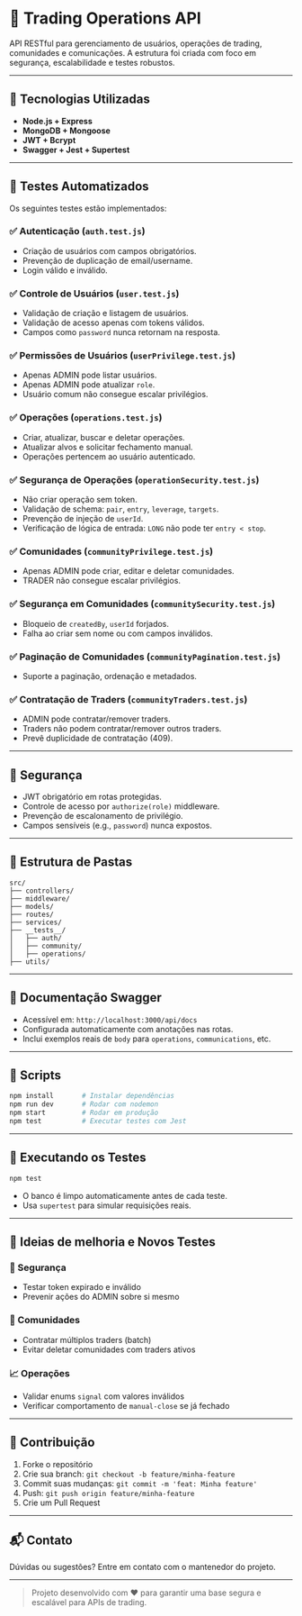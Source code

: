 # 🧠 Trading Operations API

API RESTful para gerenciamento de usuários, operações de trading, comunidades e comunicações. A estrutura foi criada com foco em segurança, escalabilidade e testes robustos.

---

## 🚀 Tecnologias Utilizadas

- **Node.js + Express**
- **MongoDB + Mongoose**
- **JWT + Bcrypt**
- **Swagger + Jest + Supertest**

---

## 🧪 Testes Automatizados

Os seguintes testes estão implementados:

### ✅ Autenticação (`auth.test.js`)
- Criação de usuários com campos obrigatórios.
- Prevenção de duplicação de email/username.
- Login válido e inválido.

### ✅ Controle de Usuários (`user.test.js`)
- Validação de criação e listagem de usuários.
- Validação de acesso apenas com tokens válidos.
- Campos como `password` nunca retornam na resposta.

### ✅ Permissões de Usuários (`userPrivilege.test.js`)
- Apenas ADMIN pode listar usuários.
- Apenas ADMIN pode atualizar `role`.
- Usuário comum não consegue escalar privilégios.

### ✅ Operações (`operations.test.js`)
- Criar, atualizar, buscar e deletar operações.
- Atualizar alvos e solicitar fechamento manual.
- Operações pertencem ao usuário autenticado.

### ✅ Segurança de Operações (`operationSecurity.test.js`)
- Não criar operação sem token.
- Validação de schema: `pair`, `entry`, `leverage`, `targets`.
- Prevenção de injeção de `userId`.
- Verificação de lógica de entrada: `LONG` não pode ter `entry < stop`.

### ✅ Comunidades (`communityPrivilege.test.js`)
- Apenas ADMIN pode criar, editar e deletar comunidades.
- TRADER não consegue escalar privilégios.

### ✅ Segurança em Comunidades (`communitySecurity.test.js`)
- Bloqueio de `createdBy`, `userId` forjados.
- Falha ao criar sem nome ou com campos inválidos.

### ✅ Paginação de Comunidades (`communityPagination.test.js`)
- Suporte a paginação, ordenação e metadados.

### ✅ Contratação de Traders (`communityTraders.test.js`)
- ADMIN pode contratar/remover traders.
- Traders não podem contratar/remover outros traders.
- Prevê duplicidade de contratação (409).

---

## 🔐 Segurança

- JWT obrigatório em rotas protegidas.
- Controle de acesso por `authorize(role)` middleware.
- Prevenção de escalonamento de privilégio.
- Campos sensíveis (e.g., `password`) nunca expostos.

---

## 📂 Estrutura de Pastas

```
src/
├── controllers/
├── middleware/
├── models/
├── routes/
├── services/
├── __tests__/
│   ├── auth/
│   ├── community/
│   ├── operations/
├── utils/
```

---

## 📄 Documentação Swagger

- Acessível em: `http://localhost:3000/api/docs`
- Configurada automaticamente com anotações nas rotas.
- Inclui exemplos reais de `body` para `operations`, `communications`, etc.

---

## 🧰 Scripts

```bash
npm install       # Instalar dependências
npm run dev       # Rodar com nodemon
npm start         # Rodar em produção
npm test          # Executar testes com Jest
```

---

## 🧪 Executando os Testes

```bash
npm test
```

- O banco é limpo automaticamente antes de cada teste.
- Usa `supertest` para simular requisições reais.

---

## 🔮 Ideias de melhoria e Novos Testes

### 🔐 Segurança
- Testar token expirado e inválido
- Prevenir ações do ADMIN sobre si mesmo

### 👥 Comunidades
- Contratar múltiplos traders (batch)
- Evitar deletar comunidades com traders ativos

### 📈 Operações
- Validar enums `signal` com valores inválidos
- Verificar comportamento de `manual-close` se já fechado

---

## 🤝 Contribuição

1. Forke o repositório
2. Crie sua branch: `git checkout -b feature/minha-feature`
3. Commit suas mudanças: `git commit -m 'feat: Minha feature'`
4. Push: `git push origin feature/minha-feature`
5. Crie um Pull Request

---

## 📬 Contato

Dúvidas ou sugestões? Entre em contato com o mantenedor do projeto.

---

> Projeto desenvolvido com ❤️ para garantir uma base segura e escalável para APIs de trading.